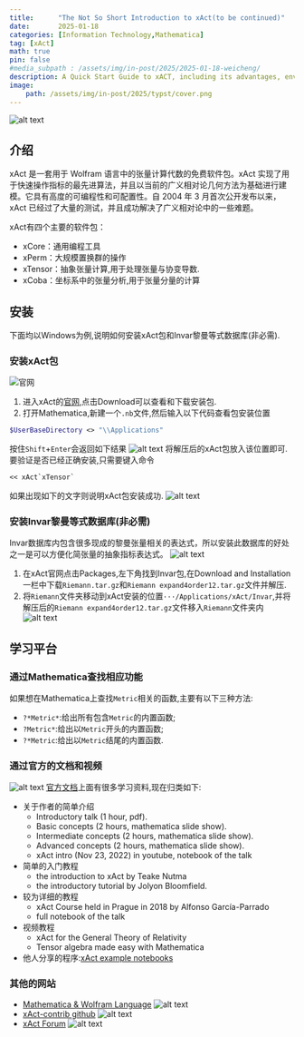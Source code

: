 ```yaml
---
title:      "The Not So Short Introduction to xAct(to be continued)"
date:       2025-01-18
categories: [Information Technology,Mathematica]
tag: [xAct]
math: true
pin: false
#media_subpath : /assets/img/in-post/2025/2025-01-18-weicheng/
description: A Quick Start Guide to xACT, including its advantages, environment setup, and syntax.
image: 
    path: /assets/img/in-post/2025/typst/cover.png
---
```

![alt text](image.png)
## 介绍

xAct 是一套用于 Wolfram 语言中的张量计算代数的免费软件包。xAct 实现了用于快速操作指标的最先进算法，并且以当前的广义相对论几何方法为基础进行建模。它具有高度的可编程性和可配置性。自 2004 年 3 月首次公开发布以来，xAct 已经过了大量的测试，并且成功解决了广义相对论中的一些难题。

xAct有四个主要的软件包：

- xCore：通用编程工具
- xPerm：大规模置换群的操作
- xTensor：抽象张量计算,用于处理张量与协变导数.
- xCoba：坐标系中的张量分析,用于张量分量的计算
  
## 安装
下面均以Windows为例,说明如何安装xAct包和Invar黎曼等式数据库(非必需).
### 安装xAct包
![官网](/assets/img/in-post/2025/xACT/image.png)
1. 进入xAct的[官网](https://xact.es),点击Download可以查看和下载安装包.
2. 打开Mathematica,新建一个`.nb`文件,然后输入以下代码查看包安装位置
```mathematica
$UserBaseDirectory <> "\\Applications"
```
按住`Shift`+`Enter`会返回如下结果
![alt text](/assets/img/in-post/2025/xACT/image-1.png)
将解压后的xAct包放入该位置即可.要验证是否已经正确安装,只需要键入命令
```mathematica
<< xAct`xTensor`
```

如果出现如下的文字则说明xAct包安装成功.
![alt text](/assets/img/in-post/2025/xACT/image-3.png)

### 安装Invar黎曼等式数据库(非必需)

Invar数据库内包含很多现成的黎曼张量相关的表达式，所以安装此数据库的好处之一是可以方便化简张量的抽象指标表达式。
![alt text](/assets/img/in-post/2025/xACT/image-4.png)
1. 在xAct官网点击Packages,左下角找到Invar包,在Download and Installation一栏中下载`Riemann.tar.gz`和`Riemann expand4order12.tar.gz`文件并解压.
2. 将`Riemann`文件夹移动到xAct安装的位置`···/Applications/xAct/Invar`,并将解压后的`Riemann expand4order12.tar.gz`文件移入`Riemann`文件夹内
![alt text](/assets/img/in-post/2025/xACT/image-5.png)

## 学习平台

### 通过Mathematica查找相应功能
如果想在Mathematica上查找`Metric`相关的函数,主要有以下三种方法:
- `?*Metric*`:给出所有包含`Metric`的内置函数;
- `?Metric*`:给出以`Metric`开头的内置函数;
- `?*Metric`:给出以`Metric`结尾的内置函数.

### 通过官方的文档和视频
![alt text](/assets/img/in-post/2025/xACT/image-6.png)
[官方文档](https://josmar493.dreamhosters.com/documentation.html)上面有很多学习资料,现在归类如下:
- 关于作者的简单介绍 
  - Introductory talk (1 hour, pdf).
  - Basic concepts (2 hours, mathematica slide show).
  - Intermediate concepts (2 hours, mathematica slide show).
  - Advanced concepts (2 hours, mathematica slide show). 
  - xAct intro (Nov 23, 2022) in youtube, notebook of the talk
- 简单的入门教程
  - the introduction to xAct by Teake Nutma
  - the introductory tutorial by Jolyon Bloomfield. 
- 较为详细的教程 
  -  xAct Course held in Prague in 2018 by Alfonso García-Parrado
  -  full notebook of the talk
- 视频教程
  - xAct for the General Theory of Relativity
  - Tensor algebra made easy with Mathematica
- 他人分享的程序:[xAct example notebooks](https://josmar493.dreamhosters.com/documentation.html#:~:text=xAct%20example%20notebooks)

### 其他的网站
- [Mathematica & Wolfram Language](https://mathematica.stackexchange.com)
![alt text](/assets/img/in-post/2025/xACT/image-7.png)
- [xAct-contrib github](https://github.com/xAct-contrib)
![alt text](/assets/img/in-post/2025/xACT/image-8.png)
- [xAct Forum](https://groups.google.com/g/xact?pli=1)
![alt text](/assets/img/in-post/2025/xACT/image-9.png)